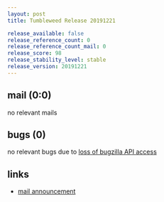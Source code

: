 ```yaml
---
layout: post
title: Tumbleweed Release 20191221

release_available: false
release_reference_count: 0
release_reference_count_mail: 0
release_score: 98
release_stability_level: stable
release_version: 20191221
---
```


## mail (0:0)

no relevant mails

## bugs (0)

<!--more-->

no relevant bugs due to [loss of bugzilla API access](https://bugzilla.opensuse.org/show_bug.cgi?id=1157722)



## links

- [mail announcement](https://lists.opensuse.org/opensuse-factory/2019-12/msg00178.html)
